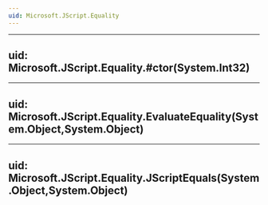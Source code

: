 ```yaml
---
uid: Microsoft.JScript.Equality
---
```


---
uid: Microsoft.JScript.Equality.#ctor(System.Int32)
---

---
uid: Microsoft.JScript.Equality.EvaluateEquality(System.Object,System.Object)
---

---
uid: Microsoft.JScript.Equality.JScriptEquals(System.Object,System.Object)
---
